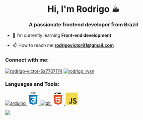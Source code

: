 <h1 align="center">Hi, I'm Rodrigo ☕︎</h1>
<h3 align="center">A passionate frontend developer from Brazil</h3>

- 🌱 I’m currently learning **Front-end development**

- 📫 How to reach me **rodrigovictor81@gmail.com**

<h3 align="left">Connect with me:</h3>
<p align="left">
<a href="https://linkedin.com/in/rodrigo-victor-5a7707174" target="blank"><img align="center" src="https://cdn.jsdelivr.net/npm/simple-icons@3.0.1/icons/linkedin.svg" alt="rodrigo-victor-5a7707174" height="30" width="40" /></a>
<a href="https://instagram.com/rodrigo_rvsn" target="blank"><img align="center" src="https://cdn.jsdelivr.net/npm/simple-icons@3.0.1/icons/instagram.svg" alt="rodrigo_rvsn" height="30" width="40"/></a>
</p>

<h3 align="left">Languages and Tools:</h3>
<p align="left"> <a href="https://www.arduino.cc/" target="_blank"> <img src="https://cdn.worldvectorlogo.com/logos/arduino-1.svg" alt="arduino" width="40" height="40"/> </a> <a href="https://www.w3schools.com/css/" target="_blank"> <img src="https://raw.githubusercontent.com/devicons/devicon/master/icons/css3/css3-original-wordmark.svg" alt="css3" width="40" height="40"/> </a> <a href="https://git-scm.com/" target="_blank"> <img src="https://www.vectorlogo.zone/logos/git-scm/git-scm-icon.svg" alt="git" width="40" height="40"/> </a> <a href="https://www.w3.org/html/" target="_blank"> <img src="https://raw.githubusercontent.com/devicons/devicon/master/icons/html5/html5-original-wordmark.svg" alt="html5" width="40" height="40"/> </a> <a href="https://developer.mozilla.org/en-US/docs/Web/JavaScript" target="_blank"> <img src="https://raw.githubusercontent.com/devicons/devicon/master/icons/javascript/javascript-original.svg" alt="javascript" width="40" height="40"/> </a> </p>


<img height="180em" src="https://github-readme-stats-eight-theta.vercel.app/api/top-langs/?username=RodrigoRVSN&layout=compact&langs_count=8&theme=dracula"/>


